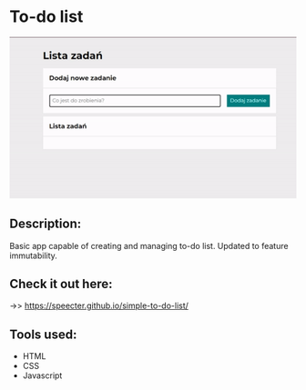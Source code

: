 # To-do list


![HowTo](images/demo.gif)


## Description:
Basic app capable of creating and managing to-do list. Updated to feature immutability.

## Check it out here:
->> https://speecter.github.io/simple-to-do-list/

## Tools used:
- HTML
- CSS
- Javascript

